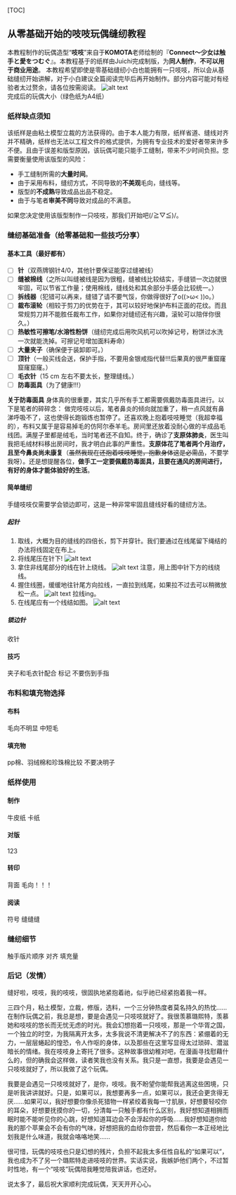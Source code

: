 [TOC]
## 从零基础开始的吱吱玩偶缝纫教程
本教程制作的玩偶造型“**吱吱**”来自于**KOMOTA**老师绘制的『**Connect～少女は触手と愛をつむぐ**』。本教程基于的纸样由Juichi完成制版，为**同人制作**，**不可以用于商业用途**。
本教程希望即使是零基础缝纫小白也能拥有一只吱吱，所以会从基础缝纫开始讲解，对于小白建议全篇阅读完毕后再开始制作。部分内容可能对有经验者太过赘余，请各位按需阅读。
![alt text](GiigiShowOff.jpg)
完成后的玩偶大小（绿色纸为A4纸）
### 纸样缺点须知
该纸样是由粘土模型立裁的方法获得的。由于本人能力有限，纸样省道、缝线对齐并不精确，纸样也无法以工程文件的格式提供，为拥有专业技术的爱好者带来许多不便。且由于误差和版型原因，该玩偶可能只能手工缝制，带来不少时间负担。您需要衡量使用该版型的风险：
- 手工缝制所需的**大量时间**。
- 由于采用布料，缝纫方式，不同导致的**不美观**毛向，缝线等。
- 版型的**不成熟**导致成品出品不稳定。
- 由于与笔者**审美不同**导致对成品的不满意。

如果您决定使用该版型制作一只吱吱，那我们开始吧(/≧▽≦)/。
### 缝纫基础准备（给零基础和一些技巧分享）
#### 基本工具（最好都有）
- [ ] **针**（双燕牌钢针4/0，其他针要保证能穿过缝被线）
- [ ] **缝被棉线**（之所以叫缝被线是因为很粗，缝被线比较结实，手缝锁一次边就很牢固，可以节省工作量；使用棉线，缝线处和其余部分手感会比较统一。）
- [ ] **拆线器**（犯错可以再来，缝错了请不要气馁，你做得很好了o((>ω< ))o。）
- [ ] **裁布滚轮**（相较于剪刀的优势在于，其可以较好地保护布料正面的花纹。而且常规剪刀并不能胜任裁布工作，如果你对缝纫还有兴趣，滚轮可以陪伴你很久。）
- [ ] **热敏性可擦笔/水溶性粉饼**（缝纫完成后用吹风机可以吹掉记号，粉饼过水洗一次就能洗掉。可擦记号增加面料寿命）
- [ ] **大量夹子**（确保便于装卸即可。）
- [ ] **顶针**（一般买线会送，保护手指，不要用金银戒指代替!!!后果真的很严重窟窿窟窿窟窿。）
- [ ] **毛衣针**（15 cm 左右不要太长，整理缝线。）
- [ ] **防毒面具**（为了健康!!!）

**关于防毒面具**
身体真的很重要，其实几乎所有手工都需要佩戴防毒面具进行。以下是笔者的碎碎念：
做完吱吱以后，笔者鼻炎的倾向就加重了，稍一点风就有鼻涕呼吸不了，这也使得长跑锻炼也暂停了。还喜欢晚上抱着吱吱睡觉（我超幸福的），布料又属于是容易掉毛的仿阿尔泰羊毛。房间里还放着没耐心做的半成品毛线团。满屋子里都是绒毛，当时笔者还不自知。终于，确诊了**支原体肺炎**，医生叫我把毛绒材料移出房间时，我才明白此事的严重性。**支原体花了笔者两个月治疗，且至今鼻炎尚未康复**（~~虽然我现在还抱着吱吱睡觉，抱歉身体这是必需品~~，不要学我呀）。还是想提醒各位，**做手工一定要佩戴防毒面具，且要在通风的房间进行，有好的身体才能体验好的生活**。
#### 简单缝纫
手缝吱吱仅需要学会锁边即可，这是一种非常牢固且缝线好看的缝纫方法。
##### 起针
1. 取线，大概为目的缝线的四倍长，剪下并穿针。我们要通过在线尾留下绳结的办法将线固定在布上。
2. 将线尾压在针下!
![alt text](起针压线.jpg)
3. 拿住非线尾部分的线在针上绕线。
![alt text](起针线圈.jpg)
注意，用上图中针下方的线绕线。
4. 握住线圈，缓缓地往针尾方向拉线，一直拉到线尾，如果拉不过去可以稍微放松一点。
![alt text](起针拉线.jpg)
拉线ing。
5. 在线尾应有一个线结如图。
![alt text](起针线结.jpg)

##### 锁边针
收针
#### 技巧
夹子和毛衣针配合 标记 不要伤到手指
### 布料和填充物选择
#### 布料
毛向不明显 中短毛  
#### 填充物
pp棉、羽绒棉和珍珠棉比较 不要决明子
### 纸样使用
#### 制作
牛皮纸 卡纸
#### 对版
123
#### 转印
背面 毛向！！！
#### 阅读
符号 缝缝缝
### 缝纫细节
触手版片顺序 对齐 填充量 
### 后记（发情）
缝好啦，吱吱，我的吱吱，很固执地紧抱着祂，似乎祂已经紧抱着我一样。

三四个月，粘土模型，立裁，修版，选料，一个三分钟热度者莫名持久的热忱……在制作玩偶之前，我总是想，要是会遇见一只吱吱就好了。我很羡慕璐熙特，羡慕她和吱吱的悠长而无忧无虑的时光。我会幻想抱着一只吱吱，那是一个华胥之国，一个独立的时空，为我隔离开太多，太多我说不清更解决不了的东西：紧绷着的无力，一层层蜷起的惶恐，令人作呕的身体，以及那些在这里写显得太过琐碎、潜滋暗长的情绪。我在吱吱身上寄托了很多。这种故事很幼稚对吧，在漫画寻找慰藉什么的，但的确我会这样做，读者笑我也没有关系。我只是一直想，我要是会遇见一只吱吱就好了，所以我做了这个玩偶。

我要是会遇见一只吱吱就好了，是你，吱吱。我不盼望你能帮我逃离这些困境，只是听我讲讲就好。只是，如果可以，我想要再多一点，如果可以，我还会更贪得无厌……如果可以，我好想要你像杀死猎物一样紧绞着我每一寸肌肤，好想要轻咬你的耳朵，好想要抚摸你的一切，分清每一只触手都有什么区别，我好想知道相拥而眠时能不能听见你的心跳，好想知道耳边会不会浮起你的呼吸……我好想知道你给我的那个苹果会不会有你的气味，好想把我的血给你尝尝，然后看你一本正经地比划我是什么味道，我就会咯咯地笑……

很可惜，玩偶的吱吱也只是幻想的残片，负担不起我太多任性自私的“如果可以”，我也成为不了另一个璐熙特走进吱吱的世界。实话实说，我嫉妒他们两个，不过暂时性地，有一个“吱吱”玩偶陪我睡觉陪我讲话，也还好。

说太多了，最后祝大家顺利完成玩偶，天天开开心心。